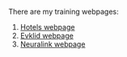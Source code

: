 There are my training webpages:

1. <a href="https://laranto-spb.github.io/Training-Webpages/Hotels/">Hotels webpage</a>
2. <a href="https://laranto-spb.github.io/Training-Webpages/Evklid/">Evklid webpage</a>
3. <a href="https://laranto-spb.github.io/Training-Webpages/Brain/">Neuralink webpage</a>